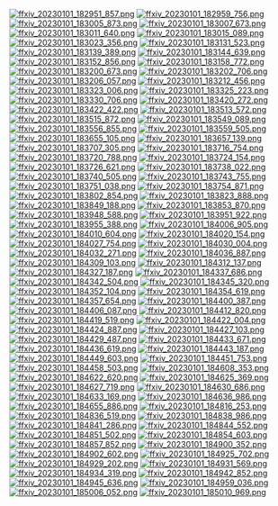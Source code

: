 [![ffxiv_20230101_182951_857.png](./image_e_thumb/ffxiv_20230101_182951_857.png.thumb.jpg)](./image_e/ffxiv_20230101_182951_857.png) 
[![ffxiv_20230101_182959_756.png](./image_e_thumb/ffxiv_20230101_182959_756.png.thumb.jpg)](./image_e/ffxiv_20230101_182959_756.png) 
[![ffxiv_20230101_183005_873.png](./image_e_thumb/ffxiv_20230101_183005_873.png.thumb.jpg)](./image_e/ffxiv_20230101_183005_873.png) 
[![ffxiv_20230101_183007_673.png](./image_e_thumb/ffxiv_20230101_183007_673.png.thumb.jpg)](./image_e/ffxiv_20230101_183007_673.png) 
[![ffxiv_20230101_183011_640.png](./image_e_thumb/ffxiv_20230101_183011_640.png.thumb.jpg)](./image_e/ffxiv_20230101_183011_640.png) 
[![ffxiv_20230101_183015_089.png](./image_e_thumb/ffxiv_20230101_183015_089.png.thumb.jpg)](./image_e/ffxiv_20230101_183015_089.png) 
[![ffxiv_20230101_183023_356.png](./image_e_thumb/ffxiv_20230101_183023_356.png.thumb.jpg)](./image_e/ffxiv_20230101_183023_356.png) 
[![ffxiv_20230101_183131_523.png](./image_e_thumb/ffxiv_20230101_183131_523.png.thumb.jpg)](./image_e/ffxiv_20230101_183131_523.png) 
[![ffxiv_20230101_183139_389.png](./image_e_thumb/ffxiv_20230101_183139_389.png.thumb.jpg)](./image_e/ffxiv_20230101_183139_389.png) 
[![ffxiv_20230101_183144_639.png](./image_e_thumb/ffxiv_20230101_183144_639.png.thumb.jpg)](./image_e/ffxiv_20230101_183144_639.png) 
[![ffxiv_20230101_183152_856.png](./image_e_thumb/ffxiv_20230101_183152_856.png.thumb.jpg)](./image_e/ffxiv_20230101_183152_856.png) 
[![ffxiv_20230101_183158_772.png](./image_e_thumb/ffxiv_20230101_183158_772.png.thumb.jpg)](./image_e/ffxiv_20230101_183158_772.png) 
[![ffxiv_20230101_183200_673.png](./image_e_thumb/ffxiv_20230101_183200_673.png.thumb.jpg)](./image_e/ffxiv_20230101_183200_673.png) 
[![ffxiv_20230101_183202_706.png](./image_e_thumb/ffxiv_20230101_183202_706.png.thumb.jpg)](./image_e/ffxiv_20230101_183202_706.png) 
[![ffxiv_20230101_183206_057.png](./image_e_thumb/ffxiv_20230101_183206_057.png.thumb.jpg)](./image_e/ffxiv_20230101_183206_057.png) 
[![ffxiv_20230101_183212_456.png](./image_e_thumb/ffxiv_20230101_183212_456.png.thumb.jpg)](./image_e/ffxiv_20230101_183212_456.png) 
[![ffxiv_20230101_183323_006.png](./image_e_thumb/ffxiv_20230101_183323_006.png.thumb.jpg)](./image_e/ffxiv_20230101_183323_006.png) 
[![ffxiv_20230101_183325_223.png](./image_e_thumb/ffxiv_20230101_183325_223.png.thumb.jpg)](./image_e/ffxiv_20230101_183325_223.png) 
[![ffxiv_20230101_183330_706.png](./image_e_thumb/ffxiv_20230101_183330_706.png.thumb.jpg)](./image_e/ffxiv_20230101_183330_706.png) 
[![ffxiv_20230101_183420_272.png](./image_e_thumb/ffxiv_20230101_183420_272.png.thumb.jpg)](./image_e/ffxiv_20230101_183420_272.png) 
[![ffxiv_20230101_183422_422.png](./image_e_thumb/ffxiv_20230101_183422_422.png.thumb.jpg)](./image_e/ffxiv_20230101_183422_422.png) 
[![ffxiv_20230101_183513_572.png](./image_e_thumb/ffxiv_20230101_183513_572.png.thumb.jpg)](./image_e/ffxiv_20230101_183513_572.png) 
[![ffxiv_20230101_183515_872.png](./image_e_thumb/ffxiv_20230101_183515_872.png.thumb.jpg)](./image_e/ffxiv_20230101_183515_872.png) 
[![ffxiv_20230101_183549_089.png](./image_e_thumb/ffxiv_20230101_183549_089.png.thumb.jpg)](./image_e/ffxiv_20230101_183549_089.png) 
[![ffxiv_20230101_183556_855.png](./image_e_thumb/ffxiv_20230101_183556_855.png.thumb.jpg)](./image_e/ffxiv_20230101_183556_855.png) 
[![ffxiv_20230101_183559_505.png](./image_e_thumb/ffxiv_20230101_183559_505.png.thumb.jpg)](./image_e/ffxiv_20230101_183559_505.png) 
[![ffxiv_20230101_183655_105.png](./image_e_thumb/ffxiv_20230101_183655_105.png.thumb.jpg)](./image_e/ffxiv_20230101_183655_105.png) 
[![ffxiv_20230101_183657_139.png](./image_e_thumb/ffxiv_20230101_183657_139.png.thumb.jpg)](./image_e/ffxiv_20230101_183657_139.png) 
[![ffxiv_20230101_183707_305.png](./image_e_thumb/ffxiv_20230101_183707_305.png.thumb.jpg)](./image_e/ffxiv_20230101_183707_305.png) 
[![ffxiv_20230101_183716_754.png](./image_e_thumb/ffxiv_20230101_183716_754.png.thumb.jpg)](./image_e/ffxiv_20230101_183716_754.png) 
[![ffxiv_20230101_183720_788.png](./image_e_thumb/ffxiv_20230101_183720_788.png.thumb.jpg)](./image_e/ffxiv_20230101_183720_788.png) 
[![ffxiv_20230101_183724_154.png](./image_e_thumb/ffxiv_20230101_183724_154.png.thumb.jpg)](./image_e/ffxiv_20230101_183724_154.png) 
[![ffxiv_20230101_183726_621.png](./image_e_thumb/ffxiv_20230101_183726_621.png.thumb.jpg)](./image_e/ffxiv_20230101_183726_621.png) 
[![ffxiv_20230101_183738_022.png](./image_e_thumb/ffxiv_20230101_183738_022.png.thumb.jpg)](./image_e/ffxiv_20230101_183738_022.png) 
[![ffxiv_20230101_183740_505.png](./image_e_thumb/ffxiv_20230101_183740_505.png.thumb.jpg)](./image_e/ffxiv_20230101_183740_505.png) 
[![ffxiv_20230101_183743_755.png](./image_e_thumb/ffxiv_20230101_183743_755.png.thumb.jpg)](./image_e/ffxiv_20230101_183743_755.png) 
[![ffxiv_20230101_183751_038.png](./image_e_thumb/ffxiv_20230101_183751_038.png.thumb.jpg)](./image_e/ffxiv_20230101_183751_038.png) 
[![ffxiv_20230101_183754_871.png](./image_e_thumb/ffxiv_20230101_183754_871.png.thumb.jpg)](./image_e/ffxiv_20230101_183754_871.png) 
[![ffxiv_20230101_183802_854.png](./image_e_thumb/ffxiv_20230101_183802_854.png.thumb.jpg)](./image_e/ffxiv_20230101_183802_854.png) 
[![ffxiv_20230101_183823_888.png](./image_e_thumb/ffxiv_20230101_183823_888.png.thumb.jpg)](./image_e/ffxiv_20230101_183823_888.png) 
[![ffxiv_20230101_183849_188.png](./image_e_thumb/ffxiv_20230101_183849_188.png.thumb.jpg)](./image_e/ffxiv_20230101_183849_188.png) 
[![ffxiv_20230101_183853_870.png](./image_e_thumb/ffxiv_20230101_183853_870.png.thumb.jpg)](./image_e/ffxiv_20230101_183853_870.png) 
[![ffxiv_20230101_183948_588.png](./image_e_thumb/ffxiv_20230101_183948_588.png.thumb.jpg)](./image_e/ffxiv_20230101_183948_588.png) 
[![ffxiv_20230101_183951_922.png](./image_e_thumb/ffxiv_20230101_183951_922.png.thumb.jpg)](./image_e/ffxiv_20230101_183951_922.png) 
[![ffxiv_20230101_183955_388.png](./image_e_thumb/ffxiv_20230101_183955_388.png.thumb.jpg)](./image_e/ffxiv_20230101_183955_388.png) 
[![ffxiv_20230101_184006_905.png](./image_e_thumb/ffxiv_20230101_184006_905.png.thumb.jpg)](./image_e/ffxiv_20230101_184006_905.png) 
[![ffxiv_20230101_184010_604.png](./image_e_thumb/ffxiv_20230101_184010_604.png.thumb.jpg)](./image_e/ffxiv_20230101_184010_604.png) 
[![ffxiv_20230101_184020_154.png](./image_e_thumb/ffxiv_20230101_184020_154.png.thumb.jpg)](./image_e/ffxiv_20230101_184020_154.png) 
[![ffxiv_20230101_184027_754.png](./image_e_thumb/ffxiv_20230101_184027_754.png.thumb.jpg)](./image_e/ffxiv_20230101_184027_754.png) 
[![ffxiv_20230101_184030_004.png](./image_e_thumb/ffxiv_20230101_184030_004.png.thumb.jpg)](./image_e/ffxiv_20230101_184030_004.png) 
[![ffxiv_20230101_184032_271.png](./image_e_thumb/ffxiv_20230101_184032_271.png.thumb.jpg)](./image_e/ffxiv_20230101_184032_271.png) 
[![ffxiv_20230101_184036_887.png](./image_e_thumb/ffxiv_20230101_184036_887.png.thumb.jpg)](./image_e/ffxiv_20230101_184036_887.png) 
[![ffxiv_20230101_184309_103.png](./image_e_thumb/ffxiv_20230101_184309_103.png.thumb.jpg)](./image_e/ffxiv_20230101_184309_103.png) 
[![ffxiv_20230101_184312_137.png](./image_e_thumb/ffxiv_20230101_184312_137.png.thumb.jpg)](./image_e/ffxiv_20230101_184312_137.png) 
[![ffxiv_20230101_184327_187.png](./image_e_thumb/ffxiv_20230101_184327_187.png.thumb.jpg)](./image_e/ffxiv_20230101_184327_187.png) 
[![ffxiv_20230101_184337_686.png](./image_e_thumb/ffxiv_20230101_184337_686.png.thumb.jpg)](./image_e/ffxiv_20230101_184337_686.png) 
[![ffxiv_20230101_184342_504.png](./image_e_thumb/ffxiv_20230101_184342_504.png.thumb.jpg)](./image_e/ffxiv_20230101_184342_504.png) 
[![ffxiv_20230101_184345_320.png](./image_e_thumb/ffxiv_20230101_184345_320.png.thumb.jpg)](./image_e/ffxiv_20230101_184345_320.png) 
[![ffxiv_20230101_184352_104.png](./image_e_thumb/ffxiv_20230101_184352_104.png.thumb.jpg)](./image_e/ffxiv_20230101_184352_104.png) 
[![ffxiv_20230101_184354_619.png](./image_e_thumb/ffxiv_20230101_184354_619.png.thumb.jpg)](./image_e/ffxiv_20230101_184354_619.png) 
[![ffxiv_20230101_184357_654.png](./image_e_thumb/ffxiv_20230101_184357_654.png.thumb.jpg)](./image_e/ffxiv_20230101_184357_654.png) 
[![ffxiv_20230101_184400_387.png](./image_e_thumb/ffxiv_20230101_184400_387.png.thumb.jpg)](./image_e/ffxiv_20230101_184400_387.png) 
[![ffxiv_20230101_184406_087.png](./image_e_thumb/ffxiv_20230101_184406_087.png.thumb.jpg)](./image_e/ffxiv_20230101_184406_087.png) 
[![ffxiv_20230101_184412_820.png](./image_e_thumb/ffxiv_20230101_184412_820.png.thumb.jpg)](./image_e/ffxiv_20230101_184412_820.png) 
[![ffxiv_20230101_184419_519.png](./image_e_thumb/ffxiv_20230101_184419_519.png.thumb.jpg)](./image_e/ffxiv_20230101_184419_519.png) 
[![ffxiv_20230101_184422_004.png](./image_e_thumb/ffxiv_20230101_184422_004.png.thumb.jpg)](./image_e/ffxiv_20230101_184422_004.png) 
[![ffxiv_20230101_184424_887.png](./image_e_thumb/ffxiv_20230101_184424_887.png.thumb.jpg)](./image_e/ffxiv_20230101_184424_887.png) 
[![ffxiv_20230101_184427_103.png](./image_e_thumb/ffxiv_20230101_184427_103.png.thumb.jpg)](./image_e/ffxiv_20230101_184427_103.png) 
[![ffxiv_20230101_184429_487.png](./image_e_thumb/ffxiv_20230101_184429_487.png.thumb.jpg)](./image_e/ffxiv_20230101_184429_487.png) 
[![ffxiv_20230101_184433_671.png](./image_e_thumb/ffxiv_20230101_184433_671.png.thumb.jpg)](./image_e/ffxiv_20230101_184433_671.png) 
[![ffxiv_20230101_184436_619.png](./image_e_thumb/ffxiv_20230101_184436_619.png.thumb.jpg)](./image_e/ffxiv_20230101_184436_619.png) 
[![ffxiv_20230101_184443_187.png](./image_e_thumb/ffxiv_20230101_184443_187.png.thumb.jpg)](./image_e/ffxiv_20230101_184443_187.png) 
[![ffxiv_20230101_184449_603.png](./image_e_thumb/ffxiv_20230101_184449_603.png.thumb.jpg)](./image_e/ffxiv_20230101_184449_603.png) 
[![ffxiv_20230101_184451_753.png](./image_e_thumb/ffxiv_20230101_184451_753.png.thumb.jpg)](./image_e/ffxiv_20230101_184451_753.png) 
[![ffxiv_20230101_184458_503.png](./image_e_thumb/ffxiv_20230101_184458_503.png.thumb.jpg)](./image_e/ffxiv_20230101_184458_503.png) 
[![ffxiv_20230101_184608_353.png](./image_e_thumb/ffxiv_20230101_184608_353.png.thumb.jpg)](./image_e/ffxiv_20230101_184608_353.png) 
[![ffxiv_20230101_184622_620.png](./image_e_thumb/ffxiv_20230101_184622_620.png.thumb.jpg)](./image_e/ffxiv_20230101_184622_620.png) 
[![ffxiv_20230101_184625_369.png](./image_e_thumb/ffxiv_20230101_184625_369.png.thumb.jpg)](./image_e/ffxiv_20230101_184625_369.png) 
[![ffxiv_20230101_184627_719.png](./image_e_thumb/ffxiv_20230101_184627_719.png.thumb.jpg)](./image_e/ffxiv_20230101_184627_719.png) 
[![ffxiv_20230101_184630_686.png](./image_e_thumb/ffxiv_20230101_184630_686.png.thumb.jpg)](./image_e/ffxiv_20230101_184630_686.png) 
[![ffxiv_20230101_184633_169.png](./image_e_thumb/ffxiv_20230101_184633_169.png.thumb.jpg)](./image_e/ffxiv_20230101_184633_169.png) 
[![ffxiv_20230101_184636_986.png](./image_e_thumb/ffxiv_20230101_184636_986.png.thumb.jpg)](./image_e/ffxiv_20230101_184636_986.png) 
[![ffxiv_20230101_184655_886.png](./image_e_thumb/ffxiv_20230101_184655_886.png.thumb.jpg)](./image_e/ffxiv_20230101_184655_886.png) 
[![ffxiv_20230101_184816_253.png](./image_e_thumb/ffxiv_20230101_184816_253.png.thumb.jpg)](./image_e/ffxiv_20230101_184816_253.png) 
[![ffxiv_20230101_184836_519.png](./image_e_thumb/ffxiv_20230101_184836_519.png.thumb.jpg)](./image_e/ffxiv_20230101_184836_519.png) 
[![ffxiv_20230101_184838_986.png](./image_e_thumb/ffxiv_20230101_184838_986.png.thumb.jpg)](./image_e/ffxiv_20230101_184838_986.png) 
[![ffxiv_20230101_184841_286.png](./image_e_thumb/ffxiv_20230101_184841_286.png.thumb.jpg)](./image_e/ffxiv_20230101_184841_286.png) 
[![ffxiv_20230101_184844_552.png](./image_e_thumb/ffxiv_20230101_184844_552.png.thumb.jpg)](./image_e/ffxiv_20230101_184844_552.png) 
[![ffxiv_20230101_184851_502.png](./image_e_thumb/ffxiv_20230101_184851_502.png.thumb.jpg)](./image_e/ffxiv_20230101_184851_502.png) 
[![ffxiv_20230101_184854_603.png](./image_e_thumb/ffxiv_20230101_184854_603.png.thumb.jpg)](./image_e/ffxiv_20230101_184854_603.png) 
[![ffxiv_20230101_184857_852.png](./image_e_thumb/ffxiv_20230101_184857_852.png.thumb.jpg)](./image_e/ffxiv_20230101_184857_852.png) 
[![ffxiv_20230101_184900_352.png](./image_e_thumb/ffxiv_20230101_184900_352.png.thumb.jpg)](./image_e/ffxiv_20230101_184900_352.png) 
[![ffxiv_20230101_184902_602.png](./image_e_thumb/ffxiv_20230101_184902_602.png.thumb.jpg)](./image_e/ffxiv_20230101_184902_602.png) 
[![ffxiv_20230101_184925_702.png](./image_e_thumb/ffxiv_20230101_184925_702.png.thumb.jpg)](./image_e/ffxiv_20230101_184925_702.png) 
[![ffxiv_20230101_184929_202.png](./image_e_thumb/ffxiv_20230101_184929_202.png.thumb.jpg)](./image_e/ffxiv_20230101_184929_202.png) 
[![ffxiv_20230101_184931_569.png](./image_e_thumb/ffxiv_20230101_184931_569.png.thumb.jpg)](./image_e/ffxiv_20230101_184931_569.png) 
[![ffxiv_20230101_184934_319.png](./image_e_thumb/ffxiv_20230101_184934_319.png.thumb.jpg)](./image_e/ffxiv_20230101_184934_319.png) 
[![ffxiv_20230101_184942_852.png](./image_e_thumb/ffxiv_20230101_184942_852.png.thumb.jpg)](./image_e/ffxiv_20230101_184942_852.png) 
[![ffxiv_20230101_184945_636.png](./image_e_thumb/ffxiv_20230101_184945_636.png.thumb.jpg)](./image_e/ffxiv_20230101_184945_636.png) 
[![ffxiv_20230101_184959_036.png](./image_e_thumb/ffxiv_20230101_184959_036.png.thumb.jpg)](./image_e/ffxiv_20230101_184959_036.png) 
[![ffxiv_20230101_185006_052.png](./image_e_thumb/ffxiv_20230101_185006_052.png.thumb.jpg)](./image_e/ffxiv_20230101_185006_052.png) 
[![ffxiv_20230101_185010_969.png](./image_e_thumb/ffxiv_20230101_185010_969.png.thumb.jpg)](./image_e/ffxiv_20230101_185010_969.png) 
